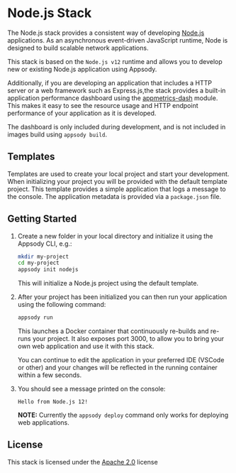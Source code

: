 # Node.js Stack

The Node.js stack provides a consistent way of developing [Node.js](https://nodejs.org/) applications. As an asynchronous event-driven JavaScript runtime, Node is designed to build scalable network applications.

This stack is based on the `Node.js v12` runtime and allows you to develop new or existing Node.js application using Appsody.

Additionally, if you are developing an application that includes a HTTP server or a web framework such as Express.js,the stack provides a built-in application performance dashboard using the [appmetrics-dash](https://github.com/runtimetools/appmetrics-dash) module. This makes it easy to see the resource usage and HTTP endpoint performance of your application as it is developed.

The dashboard is only included during development, and is not included in images build using `appsody build`.

## Templates

Templates are used to create your local project and start your development. When initializing your project you will be provided with the default template project. This template provides a simple application that logs a message to the console. The application metadata is provided via a `package.json` file.

## Getting Started

1. Create a new folder in your local directory and initialize it using the Appsody CLI, e.g.:

    ```bash
    mkdir my-project
    cd my-project
    appsody init nodejs
    ```

    This will initialize a Node.js project using the default template.

1. After your project has been initialized you can then run your application using the following command:

    ```bash
    appsody run
    ```

    This launches a Docker container that continuously re-builds and re-runs your project. It also exposes port 3000, to allow you to bring your own web application and use it with this stack.

    You can continue to edit the application in your preferred IDE (VSCode or other) and your changes will be reflected in the running container within a few seconds.

1. You should see a message printed on the console:

    ```Hello from Node.js 12!```

    **NOTE:** Currently the `appsody deploy` command only works for deploying web applications.

## License

This stack is licensed under the [Apache 2.0](image/LICENSE) license
